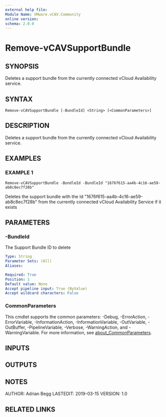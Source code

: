 ```yaml
---
external help file:
Module Name: VMware.vCAV.Community
online version:
schema: 2.0.0
---
```


# Remove-vCAVSupportBundle

## SYNOPSIS
Deletes a support bundle from the currently connected vCloud Availability service.

## SYNTAX

```
Remove-vCAVSupportBundle [-BundleId] <String> [<CommonParameters>]
```

## DESCRIPTION
Deletes a support bundle from the currently connected vCloud Availability service.

## EXAMPLES

### EXAMPLE 1
```
Remove-vCAVSupportBundle -BundleId -BundleId "1676f615-aa4b-4c16-ae59-ab8c8ec7f28b"
```

Deletes the support bundle with the Id "1676f615-aa4b-4c16-ae59-ab8c8ec7f28b" from the currently connected vCloud Availability Service if it exists

## PARAMETERS

### -BundleId
The Support Bundle ID to delete

```yaml
Type: String
Parameter Sets: (All)
Aliases:

Required: True
Position: 1
Default value: None
Accept pipeline input: True (ByValue)
Accept wildcard characters: False
```

### CommonParameters
This cmdlet supports the common parameters: -Debug, -ErrorAction, -ErrorVariable, -InformationAction, -InformationVariable, -OutVariable, -OutBuffer, -PipelineVariable, -Verbose, -WarningAction, and -WarningVariable. For more information, see [about_CommonParameters](http://go.microsoft.com/fwlink/?LinkID=113216).

## INPUTS

## OUTPUTS

## NOTES
AUTHOR: Adrian Begg
LASTEDIT: 2019-03-15
VERSION: 1.0

## RELATED LINKS
